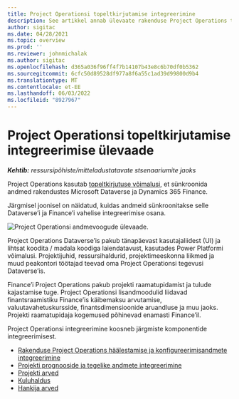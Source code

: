 ```yaml
---
title: Project Operationsi topeltkirjutamise integreerimine
description: See artikkel annab ülevaate rakenduse Project Operations topeltkirjutuse integreerimisest.
author: sigitac
ms.date: 04/28/2021
ms.topic: overview
ms.prod: ''
ms.reviewer: johnmichalak
ms.author: sigitac
ms.openlocfilehash: d365a036f96ff4f7b14107b43e8c6b70df0b5362
ms.sourcegitcommit: 6cfc50d89528df977a8f6a55c1ad39d99800d9b4
ms.translationtype: MT
ms.contentlocale: et-EE
ms.lasthandoff: 06/03/2022
ms.locfileid: "8927967"
---
```

# <a name="project-operations-dual-write-integration-overview"></a>Project Operationsi topeltkirjutamise integreerimise ülevaade

_**Kehtib:** ressursipõhiste/mitteladustatavate stsenaariumite jaoks_

Project Operations kasutab [topeltkirjutuse võimalusi](/dynamics365/fin-ops-core/dev-itpro/data-entities/dual-write/dual-write-home-page), et sünkroonida andmed rakendustes Microsoft Dataverse ja Dynamics 365 Finance.

Järgmisel joonisel on näidatud, kuidas andmeid sünkroonitakse selle Dataverse’i ja Finance’i vahelise integreerimise osana.

![Project Operationsi andmevoogude ülevaade.](./media/ProjectOperationsFlows.jpg)

Project Operations Dataverse’is pakub tänapäevast kasutajaliidest (UI) ja lihtsat koodita / madala koodiga laiendatavust, kasutades Power Platformi võimalusi. Projektijuhid, ressursihaldurid, projektimeeskonna liikmed ja muud peakontori töötajad teevad oma Project Operationsi tegevusi Dataverse’is.

Finance’i Project Operations pakub projekti raamatupidamist ja tulude kajastamise tuge. Project Operationsi lisandmoodulid liidavad finantsraamistiku Finance’is käibemaksu arvutamise, valuutavahetuskursside, finantsdimensioonide aruandluse ja muu jaoks. Projekti raamatupidaja kogemused põhinevad enamasti Finance’il.

Project Operationsi integreerimine koosneb järgmiste komponentide integreerimisest.


- [Rakenduse Project Operations häälestamise ja konfigureerimisandmete integreerimine](resource-dual-write-setup-integration.md) 
- [Projekti prognooside ja tegelike andmete integreerimine](resource-dual-write-estimates-actuals.md)
- [Projekti arved](resource-dual-write-project-invoice.md)
- [Kuluhaldus](resource-dual-write-expense.md)
- [Hankija arved](resource-dual-write-vendor-invoice.md)

